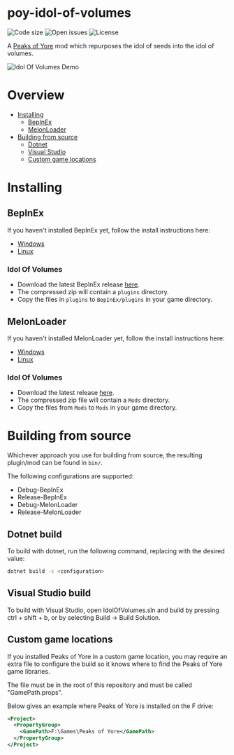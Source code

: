 # poy-idol-of-volumes
![Code size](https://img.shields.io/github/languages/code-size/Kaden5480/poy-idol-of-volumes?color=5c85d6)
![Open issues](https://img.shields.io/github/issues/Kaden5480/poy-idol-of-volumes?color=d65c5c)
![License](https://img.shields.io/github/license/Kaden5480/poy-idol-of-volumes?color=a35cd6)

A
[Peaks of Yore](https://store.steampowered.com/app/2236070/)
mod which repurposes the idol of seeds into the idol of volumes.

![Idol Of Volumes Demo](assets/demo.gif)

# Overview
- [Installing](#installing)
    - [BepInEx](#bepinex)
    - [MelonLoader](#melonloader)
- [Building from source](#building-from-source)
    - [Dotnet](#dotnet-build)
    - [Visual Studio](#visual-studio-build)
    - [Custom game locations](#custom-game-locations)

# Installing
## BepInEx
If you haven't installed BepInEx yet, follow the install instructions here:
- [Windows](https://github.com/Kaden5480/modloader-instructions#bepinex-windows)
- [Linux](https://github.com/Kaden5480/modloader-instructions#bepinex-linux)

### Idol Of Volumes
- Download the latest BepInEx release
[here](https://github.com/Kaden5480/poy-idol-of-volumes/releases).
- The compressed zip will contain a `plugins` directory.
- Copy the files in `plugins` to `BepInEx/plugins` in your game directory.

## MelonLoader
If you haven't installed MelonLoader yet, follow the install instructions here:
- [Windows](https://github.com/Kaden5480/modloader-instructions#melonloader-windows)
- [Linux](https://github.com/Kaden5480/modloader-instructions#melonloader-linux)

### Idol Of Volumes
- Download the latest release
[here](https://github.com/Kaden5480/poy-idol-of-volumes/releases).
- The compressed zip file will contain a `Mods` directory.
- Copy the files from `Mods` to `Mods` in your game directory.

# Building from source
Whichever approach you use for building from source, the resulting
plugin/mod can be found in `bin/`.

The following configurations are supported:
- Debug-BepInEx
- Release-BepInEx
- Debug-MelonLoader
- Release-MelonLoader

## Dotnet build
To build with dotnet, run the following command, replacing
<configuration> with the desired value:
```sh
dotnet build -c <configuration>
```

## Visual Studio build
To build with Visual Studio, open IdolOfVolumes.sln and build by pressing ctrl + shift + b,
or by selecting Build -> Build Solution.

## Custom game locations
If you installed Peaks of Yore in a custom game location, you may require
an extra file to configure the build so it knows where to find the Peaks of Yore game
libraries.

The file must be in the root of this repository and must be called "GamePath.props".

Below gives an example where Peaks of Yore is installed on the F drive:
```xml
<Project>
  <PropertyGroup>
    <GamePath>F:\Games\Peaks of Yore</GamePath>
  </PropertyGroup>
</Project>
```
